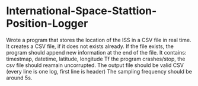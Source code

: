 # International-Space-Stattion-Position-Logger
Wrote a program that stores the location of the ISS in a CSV file in real time. 
It creates a CSV file, if it does not exists already. If the file exists, the program should append new information at the end of the file.
It contains: timestmap, datetime, latitude, longitude
Tf the program crashes/stop, the csv file should reamain uncorrupted.
The output file should be valid CSV (every line is one log, first line is header)
The sampling frequency should be around 5s.
